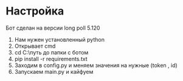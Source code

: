 # Настройка

Бот сделан на версии long poll 5.120
1) Нам нужен установленный python
2) Открывает cmd 
3) cd C:\путь до папки с ботом
4) pip install -r requirements.txt
5) Заходим в config.py и меняем значения на нужные (token , id)
6) Запускаем main.py и кайфуем


